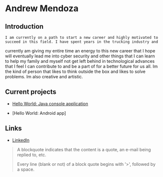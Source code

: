 # Andrew Mendoza

## Introduction

	I am currently on a path to start a new career and highly motivated to succeed in this field. I have spent years in the trucking industry and 
currently am giving my entire time an energy to this new career that I hope will eventually lead me into cyber security and other things that I can learn
to help my family and myself not get left behind in technological advances that I feel I can contribute to and be a part of for a better future for us all. 
Im the kind of person that likes to think outside the box and likes to solve problems. Im also creative and artistic. 

## Current projects

* [Hello World: Java console application](git@github.com:ddc-java-16/hello-world-drewsbrews.git)

* [Hello World: Android app]

## Links

* [LinkedIn](www.linkedin.com/in/andrew-mendoza-903a8828a)

> A blockquote indicates that the content is a quote, an e-mail being replied to, etc.
>
> Every line (blank or not) of a block quote begins with '>', followed by a space.